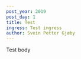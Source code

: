 ```yaml
---
post_year: 2019
post_day: 1
title: Test
ingress: Test ingress
author: Svein Petter Gjøby
---
```

Test body
